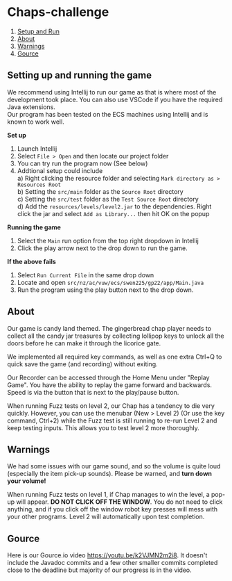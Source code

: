 # Chaps-challenge

1. [Setup and Run](https://gitlab.ecs.vuw.ac.nz/course-work/swen225/2022/project1/t3/chaps-challenge#setting-up-and-running-the-game)
2. [About](https://gitlab.ecs.vuw.ac.nz/course-work/swen225/2022/project1/t3/chaps-challenge#about)
3. [Warnings](https://gitlab.ecs.vuw.ac.nz/course-work/swen225/2022/project1/t3/chaps-challenge#warnings)
4. [Gource](https://gitlab.ecs.vuw.ac.nz/course-work/swen225/2022/project1/t3/chaps-challenge#gource)

## Setting up and running the game

We recommend using Intellij to run our game as that is where most of the development took place. You can also use VSCode if you have the required Java extensions.  
Our program has been tested on the ECS machines using Intellij and is known to work well.

**Set up**
1. Launch Intellij  
2. Select `File > Open` and then locate our project folder  
3. You can try run the program now (See below)  
4. Addtional setup could include  
    a) Right clicking the resource folder and selecting `Mark directory as > Resources Root`  
    b) Setting the `src/main` folder as the `Source Root` directory  
    c) Setting the `src/test` folder as the `Test Source Root` directory  
    d) Add the `resources/levels/level2.jar` to the dependencies. Right click the jar and select `Add as Library...` then hit OK on the popup  

**Running the game**
1. Select the `Main` run option from the top right dropdown in Intellij
2. Click the play arrow next to the drop down to run the game.

**If the above fails**
1. Select `Run Current File` in the same drop down
2. Locate and open `src/nz/ac/vuw/ecs/swen225/gp22/app/Main.java`
3. Run the program using the play button next to the drop down.


## About

Our game is candy land themed. The gingerbread chap player needs to collect all the candy jar treasures by collecting lollipop keys to unlock all the doors before he can make it through the licorice gate. 

We implemented all required key commands, as well as one extra Ctrl+Q to quick save the game (and recording) without exiting. 

Our Recorder can be accessed through the Home Menu under "Replay Game". You have the ability to replay the game forward and backwards. Speed is via the button that is next to the play/pause button. 

When running Fuzz tests on level 2, our Chap has a tendency to die very quickly. However, you can use the menubar (New > Level 2) (Or use the key command, Ctrl+2) while the Fuzz test is still running to re-run Level 2 and keep testing inputs. This allows you to test level 2 more thoroughly. 

## Warnings

We had some issues with our game sound, and so the volume is quite loud (especially the item pick-up sounds). Please be warned, and **turn down your volume!**

When running Fuzz tests on level 1, if Chap manages to win the level, a pop-up will appear. **DO NOT CLICK OFF THE WINDOW**. You do not need to click anything, and if you click off the window robot key presses will mess with your other programs. Level 2 will automatically upon test completion. 


## Gource

Here is our Gource.io video https://youtu.be/k2VJMN2m2i8. It doesn't include the Javadoc commits and a few other smaller commits completed close to the deadline but majority of our progress is in the video.
